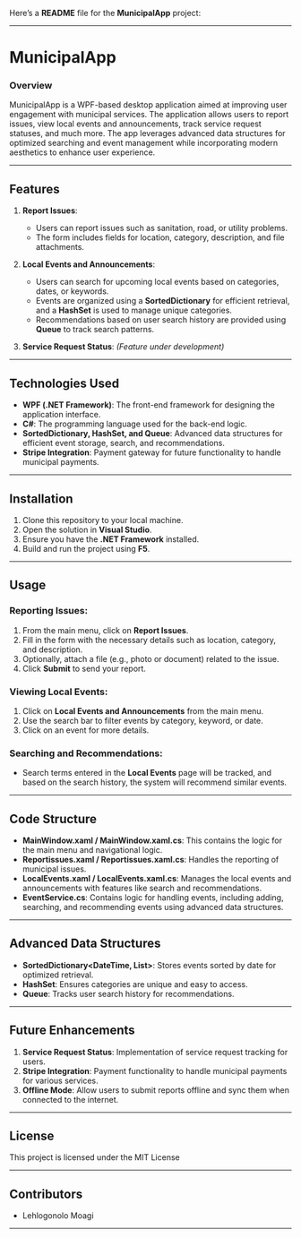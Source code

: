 Here’s a **README** file for the **MunicipalApp** project:

---

# MunicipalApp

### Overview
MunicipalApp is a WPF-based desktop application aimed at improving user engagement with municipal services. The application allows users to report issues, view local events and announcements, track service request statuses, and much more. The app leverages advanced data structures for optimized searching and event management while incorporating modern aesthetics to enhance user experience.

---

## Features
1. **Report Issues**: 
   - Users can report issues such as sanitation, road, or utility problems.
   - The form includes fields for location, category, description, and file attachments.
   
2. **Local Events and Announcements**:
   - Users can search for upcoming local events based on categories, dates, or keywords.
   - Events are organized using a **SortedDictionary** for efficient retrieval, and a **HashSet** is used to manage unique categories.
   - Recommendations based on user search history are provided using **Queue** to track search patterns.
   
3. **Service Request Status**: *(Feature under development)*

---

## Technologies Used
- **WPF (.NET Framework)**: The front-end framework for designing the application interface.
- **C#**: The programming language used for the back-end logic.
- **SortedDictionary, HashSet, and Queue**: Advanced data structures for efficient event storage, search, and recommendations.
- **Stripe Integration**: Payment gateway for future functionality to handle municipal payments.

---

## Installation
1. Clone this repository to your local machine.
2. Open the solution in **Visual Studio**.
3. Ensure you have the **.NET Framework** installed.
4. Build and run the project using **F5**.

---

## Usage
### Reporting Issues:
1. From the main menu, click on **Report Issues**.
2. Fill in the form with the necessary details such as location, category, and description.
3. Optionally, attach a file (e.g., photo or document) related to the issue.
4. Click **Submit** to send your report.

### Viewing Local Events:
1. Click on **Local Events and Announcements** from the main menu.
2. Use the search bar to filter events by category, keyword, or date.
3. Click on an event for more details.

### Searching and Recommendations:
- Search terms entered in the **Local Events** page will be tracked, and based on the search history, the system will recommend similar events.

---

## Code Structure
- **MainWindow.xaml / MainWindow.xaml.cs**: This contains the logic for the main menu and navigational logic.
- **Reportissues.xaml / Reportissues.xaml.cs**: Handles the reporting of municipal issues.
- **LocalEvents.xaml / LocalEvents.xaml.cs**: Manages the local events and announcements with features like search and recommendations.
- **EventService.cs**: Contains logic for handling events, including adding, searching, and recommending events using advanced data structures.

---

## Advanced Data Structures
- **SortedDictionary<DateTime, List<Event>>**: Stores events sorted by date for optimized retrieval.
- **HashSet<string>**: Ensures categories are unique and easy to access.
- **Queue<string>**: Tracks user search history for recommendations.

---

## Future Enhancements
1. **Service Request Status**: Implementation of service request tracking for users.
2. **Stripe Integration**: Payment functionality to handle municipal payments for various services.
3. **Offline Mode**: Allow users to submit reports offline and sync them when connected to the internet.

---

## License
This project is licensed under the MIT License

---

## Contributors
- Lehlogonolo Moagi

---

